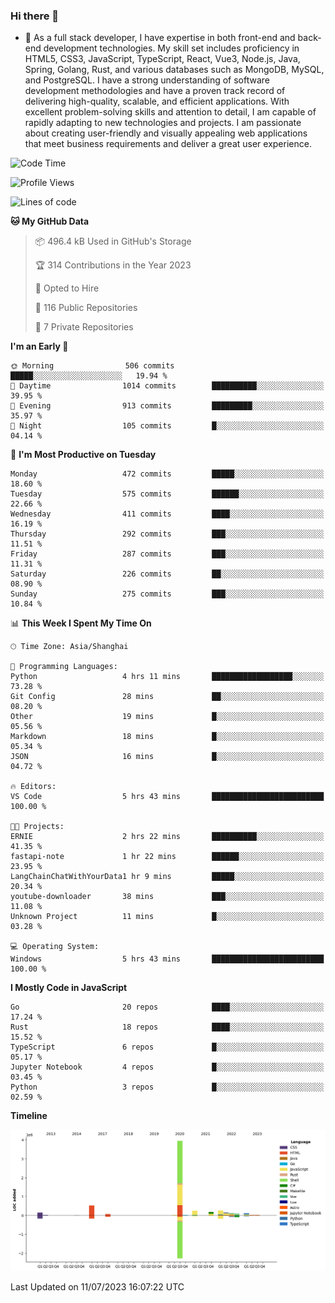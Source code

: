### Hi there 👋

- 🌱 As a full stack developer, I have expertise in both front-end and back-end development technologies. My skill set includes proficiency in HTML5, CSS3, JavaScript, TypeScript, React, Vue3, Node.js, Java, Spring, Golang, Rust, and various databases such as MongoDB, MySQL, and PostgreSQL. I have a strong understanding of software development methodologies and have a proven track record of delivering high-quality, scalable, and efficient applications. With excellent problem-solving skills and attention to detail, I am capable of rapidly adapting to new technologies and projects. I am passionate about creating user-friendly and visually appealing web applications that meet business requirements and deliver a great user experience.

<!--START_SECTION:waka-->
![Code Time](http://img.shields.io/badge/Code%20Time-1%2C062%20hrs%2010%20mins-blue)

![Profile Views](http://img.shields.io/badge/Profile%20Views-1-blue)

![Lines of code](https://img.shields.io/badge/From%20Hello%20World%20I%27ve%20Written-6.0%20million%20lines%20of%20code-blue)

**🐱 My GitHub Data** 

> 📦 496.4 kB Used in GitHub's Storage 
 > 
> 🏆 314 Contributions in the Year 2023
 > 
> 💼 Opted to Hire
 > 
> 📜 116 Public Repositories 
 > 
> 🔑 7 Private Repositories 
 > 
**I'm an Early 🐤** 

```text
🌞 Morning                506 commits         █████░░░░░░░░░░░░░░░░░░░░   19.94 % 
🌆 Daytime                1014 commits        ██████████░░░░░░░░░░░░░░░   39.95 % 
🌃 Evening                913 commits         █████████░░░░░░░░░░░░░░░░   35.97 % 
🌙 Night                  105 commits         █░░░░░░░░░░░░░░░░░░░░░░░░   04.14 % 
```
📅 **I'm Most Productive on Tuesday** 

```text
Monday                   472 commits         █████░░░░░░░░░░░░░░░░░░░░   18.60 % 
Tuesday                  575 commits         ██████░░░░░░░░░░░░░░░░░░░   22.66 % 
Wednesday                411 commits         ████░░░░░░░░░░░░░░░░░░░░░   16.19 % 
Thursday                 292 commits         ███░░░░░░░░░░░░░░░░░░░░░░   11.51 % 
Friday                   287 commits         ███░░░░░░░░░░░░░░░░░░░░░░   11.31 % 
Saturday                 226 commits         ██░░░░░░░░░░░░░░░░░░░░░░░   08.90 % 
Sunday                   275 commits         ███░░░░░░░░░░░░░░░░░░░░░░   10.84 % 
```


📊 **This Week I Spent My Time On** 

```text
🕑︎ Time Zone: Asia/Shanghai

💬 Programming Languages: 
Python                   4 hrs 11 mins       ██████████████████░░░░░░░   73.28 % 
Git Config               28 mins             ██░░░░░░░░░░░░░░░░░░░░░░░   08.20 % 
Other                    19 mins             █░░░░░░░░░░░░░░░░░░░░░░░░   05.56 % 
Markdown                 18 mins             █░░░░░░░░░░░░░░░░░░░░░░░░   05.34 % 
JSON                     16 mins             █░░░░░░░░░░░░░░░░░░░░░░░░   04.72 % 

🔥 Editors: 
VS Code                  5 hrs 43 mins       █████████████████████████   100.00 % 

🐱‍💻 Projects: 
ERNIE                    2 hrs 22 mins       ██████████░░░░░░░░░░░░░░░   41.35 % 
fastapi-note             1 hr 22 mins        ██████░░░░░░░░░░░░░░░░░░░   23.95 % 
LangChainChatWithYourData1 hr 9 mins         █████░░░░░░░░░░░░░░░░░░░░   20.34 % 
youtube-downloader       38 mins             ███░░░░░░░░░░░░░░░░░░░░░░   11.08 % 
Unknown Project          11 mins             █░░░░░░░░░░░░░░░░░░░░░░░░   03.28 % 

💻 Operating System: 
Windows                  5 hrs 43 mins       █████████████████████████   100.00 % 
```

**I Mostly Code in JavaScript** 

```text
Go                       20 repos            ████░░░░░░░░░░░░░░░░░░░░░   17.24 % 
Rust                     18 repos            ████░░░░░░░░░░░░░░░░░░░░░   15.52 % 
TypeScript               6 repos             █░░░░░░░░░░░░░░░░░░░░░░░░   05.17 % 
Jupyter Notebook         4 repos             █░░░░░░░░░░░░░░░░░░░░░░░░   03.45 % 
Python                   3 repos             █░░░░░░░░░░░░░░░░░░░░░░░░   02.59 % 
```



**Timeline**

![Lines of Code chart](https://raw.githubusercontent.com/elton/elton/main/assets/bar_graph.png)


 Last Updated on 11/07/2023 16:07:22 UTC
<!--END_SECTION:waka-->

<!--
**elton/elton** is a ✨ _special_ ✨ repository because its `README.md` (this file) appears on your GitHub profile.

Here are some ideas to get you started:

- 🔭 I’m currently working on ...
- 🌱 I’m currently learning ...
- 👯 I’m looking to collaborate on ...
- 🤔 I’m looking for help with ...
- 💬 Ask me about ...
- 📫 How to reach me: ...
- 😄 Pronouns: ...
- ⚡ Fun fact: ...
-->
